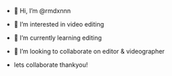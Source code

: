 - 👋 Hi, I’m @rmdxnnn
- 👀 I’m interested in video editing
- 🌱 I’m currently learning editing 
- 💞️ I’m looking to collaborate on editor & videographer

- lets collaborate thankyou!

<!---
rmdxnnn/rmdxnnn is a ✨ special ✨ repository because its `README.md` (this file) appears on your GitHub profile.
You can click the Preview link to take a look at your changes.
--->
